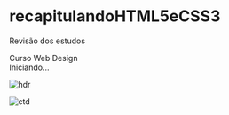 # recapitulandoHTML5eCSS3
Revisão dos estudos

Curso Web Design </br>
Iniciando...

![hdr](https://user-images.githubusercontent.com/66530386/101961533-a9135500-3be8-11eb-979f-f0c7bf31f8ab.jpg)

![ctd](https://user-images.githubusercontent.com/66530386/101961841-5c7c4980-3be9-11eb-8fad-65c95d1991ba.jpg)
